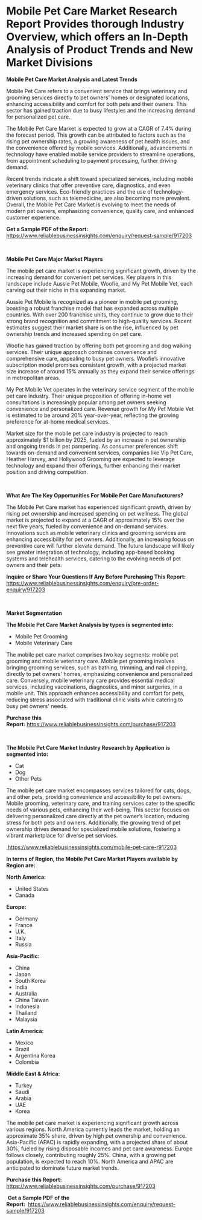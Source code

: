 <p><h1>Mobile Pet Care Market Research Report Provides thorough Industry Overview, which offers an In-Depth Analysis of Product Trends and New Market Divisions</h1></p><p><strong>Mobile Pet Care Market Analysis and Latest Trends</strong></p>
<p><p>Mobile Pet Care refers to a convenient service that brings veterinary and grooming services directly to pet owners' homes or designated locations, enhancing accessibility and comfort for both pets and their owners. This sector has gained traction due to busy lifestyles and the increasing demand for personalized pet care. </p><p>The Mobile Pet Care Market is expected to grow at a CAGR of 7.4% during the forecast period. This growth can be attributed to factors such as the rising pet ownership rates, a growing awareness of pet health issues, and the convenience offered by mobile services. Additionally, advancements in technology have enabled mobile service providers to streamline operations, from appointment scheduling to payment processing, further driving demand.</p><p>Recent trends indicate a shift toward specialized services, including mobile veterinary clinics that offer preventive care, diagnostics, and even emergency services. Eco-friendly practices and the use of technology-driven solutions, such as telemedicine, are also becoming more prevalent. Overall, the Mobile Pet Care Market is evolving to meet the needs of modern pet owners, emphasizing convenience, quality care, and enhanced customer experience.</p></p>
<p><strong>Get a Sample PDF of the Report:&nbsp;</strong> <a href="https://www.reliablebusinessinsights.com/enquiry/request-sample/917203?utm_campaign=2302&utm_medium=2&utm_source=Github&utm_content=ia&utm_term=18042025&utm_id=mobile-pet-care">https://www.reliablebusinessinsights.com/enquiry/request-sample/917203</a></p>
<p>&nbsp;</p>
<p><strong>Mobile Pet Care Major Market Players</strong></p>
<p><p>The mobile pet care market is experiencing significant growth, driven by the increasing demand for convenient pet services. Key players in this landscape include Aussie Pet Mobile, Woofie, and My Pet Mobile Vet, each carving out their niche in this expanding market.</p><p>Aussie Pet Mobile is recognized as a pioneer in mobile pet grooming, boasting a robust franchise model that has expanded across multiple countries. With over 200 franchise units, they continue to grow due to their strong brand recognition and commitment to high-quality services. Recent estimates suggest their market share is on the rise, influenced by pet ownership trends and increased spending on pet care.</p><p>Woofie has gained traction by offering both pet grooming and dog walking services. Their unique approach combines convenience and comprehensive care, appealing to busy pet owners. Woofie’s innovative subscription model promises consistent growth, with a projected market size increase of around 15% annually as they expand their service offerings in metropolitan areas.</p><p>My Pet Mobile Vet operates in the veterinary service segment of the mobile pet care industry. Their unique proposition of offering in-home vet consultations is increasingly popular among pet owners seeking convenience and personalized care. Revenue growth for My Pet Mobile Vet is estimated to be around 20% year-over-year, reflecting the growing preference for at-home medical services.</p><p>Market size for the mobile pet care industry is projected to reach approximately $1 billion by 2025, fueled by an increase in pet ownership and ongoing trends in pet pampering. As consumer preferences shift towards on-demand and convenient services, companies like Vip Pet Care, Heather Harvey, and Hollywood Grooming are expected to leverage technology and expand their offerings, further enhancing their market position and driving competition.</p></p>
<p>&nbsp;</p>
<p><strong>What Are The Key Opportunities For Mobile Pet Care Manufacturers?</strong></p>
<p><p>The Mobile Pet Care market has experienced significant growth, driven by rising pet ownership and increased spending on pet wellness. The global market is projected to expand at a CAGR of approximately 15% over the next five years, fueled by convenience and on-demand services. Innovations such as mobile veterinary clinics and grooming services are enhancing accessibility for pet owners. Additionally, an increasing focus on preventive care will further elevate demand. The future landscape will likely see greater integration of technology, including app-based booking systems and telehealth services, catering to the evolving needs of pet owners and their pets.</p></p>
<p><strong>Inquire or Share Your Questions If Any Before Purchasing This Report:</strong> <a href="https://www.reliablebusinessinsights.com/enquiry/pre-order-enquiry/917203?utm_campaign=2302&utm_medium=2&utm_source=Github&utm_content=ia&utm_term=18042025&utm_id=mobile-pet-care">https://www.reliablebusinessinsights.com/enquiry/pre-order-enquiry/917203</a></p>
<p>&nbsp;</p>
<p><strong>Market Segmentation</strong></p>
<p><strong>The Mobile Pet Care Market Analysis by types is segmented into:</strong></p>
<p><ul><li>Mobile Pet Grooming</li><li>Mobile Veterinary Care</li></ul></p>
<p><p>The mobile pet care market comprises two key segments: mobile pet grooming and mobile veterinary care. Mobile pet grooming involves bringing grooming services, such as bathing, trimming, and nail clipping, directly to pet owners' homes, emphasizing convenience and personalized care. Conversely, mobile veterinary care provides essential medical services, including vaccinations, diagnostics, and minor surgeries, in a mobile unit. This approach enhances accessibility and comfort for pets, reducing stress associated with traditional clinic visits while catering to busy pet owners' needs.</p></p>
<p><strong>Purchase this Report:&nbsp;</strong><a href="https://www.reliablebusinessinsights.com/purchase/917203?utm_campaign=2302&utm_medium=2&utm_source=Github&utm_content=ia&utm_term=18042025&utm_id=mobile-pet-care">https://www.reliablebusinessinsights.com/purchase/917203</a></p>
<p>&nbsp;</p>
<p><strong>The Mobile Pet Care Market Industry Research by Application is segmented into:</strong></p>
<p><ul><li>Cat</li><li>Dog</li><li>Other Pets</li></ul></p>
<p><p>The mobile pet care market encompasses services tailored for cats, dogs, and other pets, providing convenience and accessibility to pet owners. Mobile grooming, veterinary care, and training services cater to the specific needs of various pets, enhancing their well-being. This sector focuses on delivering personalized care directly at the pet owner’s location, reducing stress for both pets and owners. Additionally, the growing trend of pet ownership drives demand for specialized mobile solutions, fostering a vibrant marketplace for diverse pet services.</p></p>
<p><a href="https://www.reliablebusinessinsights.com/mobile-pet-care-r917203?utm_campaign=2302&utm_medium=2&utm_source=Github&utm_content=ia&utm_term=18042025&utm_id=mobile-pet-care">&nbsp;https://www.reliablebusinessinsights.com/mobile-pet-care-r917203</a></p>
<p><strong>In terms of Region, the Mobile Pet Care Market Players available by Region are:</strong></p>
<p>
    <p> <strong> North America: </strong>
        <ul>
            <li>United States</li>
            <li>Canada</li>
        </ul>
        </p> 
    <p> <strong> Europe: </strong>
        <ul>
            <li>Germany</li>
            <li>France</li>
            <li>U.K.</li>
            <li>Italy</li>
            <li>Russia</li>
        </ul>
        </p> 
    <p> <strong> Asia-Pacific: </strong>
        <ul>
            <li>China</li>
            <li>Japan</li>
            <li>South Korea</li>
            <li>India</li>
            <li>Australia</li>
            <li>China Taiwan</li>
            <li>Indonesia</li>
            <li>Thailand</li>
            <li>Malaysia</li>
        </ul>
        </p> 
    <p> <strong> Latin America: </strong>
        <ul>
            <li>Mexico</li>
            <li>Brazil</li>
            <li>Argentina Korea</li>
            <li>Colombia</li>
        </ul>
        </p> 
    <p> <strong> Middle East & Africa: </strong>
        <ul>
            <li>Turkey</li>
            <li>Saudi</li>
            <li>Arabia</li>
            <li>UAE</li>
            <li>Korea</li>
        </ul>
    </p>
    </p>
<p><p>The mobile pet care market is experiencing significant growth across various regions. North America currently leads the market, holding an approximate 35% share, driven by high pet ownership and convenience. Asia-Pacific (APAC) is rapidly expanding, with a projected share of about 30%, fueled by rising disposable incomes and pet care awareness. Europe follows closely, contributing roughly 25%. China, with a growing pet population, is expected to reach 10%. North America and APAC are anticipated to dominate future market trends.</p></p>
<p><strong>Purchase this Report: </strong><a href="https://www.reliablebusinessinsights.com/purchase/917203?utm_campaign=2302&utm_medium=2&utm_source=Github&utm_content=ia&utm_term=18042025&utm_id=mobile-pet-care">https://www.reliablebusinessinsights.com/purchase/917203</a></p>
<p>&nbsp;<strong>Get a Sample PDF of the Report:&nbsp;&nbsp;</strong><a href="https://www.reliablebusinessinsights.com/enquiry/request-sample/917203?utm_campaign=2302&utm_medium=2&utm_source=Github&utm_content=ia&utm_term=18042025&utm_id=mobile-pet-care">https://www.reliablebusinessinsights.com/enquiry/request-sample/917203</a></p>
<p><strong></strong></p>
<p><p></p><p></p><p></p></p>